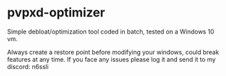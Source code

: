 # pvpxd-optimizer
Simple debloat/optimization tool coded in batch, tested on a Windows 10 vm.

Always create a restore point before modifying your windows, could break features at any time.
If you face any issues please log it and send it to my discord: n6ssli
